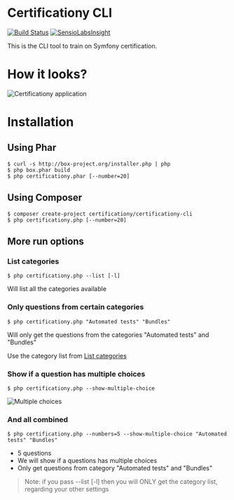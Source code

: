 Certificationy CLI
==================

[![Build Status](https://secure.travis-ci.org/certificationy/certificationy-cli.png?branch=master)](http://travis-ci.org/certificationy/certificationy-cli)
[![SensioLabsInsight](https://insight.sensiolabs.com/projects/cd3b6bc1-632e-491a-abfc-43edc390e1cc/mini.png)](https://insight.sensiolabs.com/projects/cd3b6bc1-632e-491a-abfc-43edc390e1cc)

This is the CLI tool to train on Symfony certification.

# How it looks?
![Certificationy application](http://vincent.composieux.fr/assets/img/blog/certificationy-console.png "Certificationy application")

# Installation

## Using Phar

```
$ curl -s http://box-project.org/installer.php | php
$ php box.phar build
$ php certificationy.phar [--number=20]
```

## Using Composer
```
$ composer create-project certificationy/certificationy-cli
$ php certificationy.php [--number=20]
```

## More run options

### List categories
```
$ php certificationy.php --list [-l]
```

Will list all the categories available

### Only questions from certain categories
```
$ php certificationy.php "Automated tests" "Bundles"
```

Will only get the questions from the categories "Automated tests" and "Bundles"

Use the category list from [List categories](#list-categories)

### Show if a question has multiple choices
```
$ php certificationy.php --show-multiple-choice
```

![Multiple choices](https://cloud.githubusercontent.com/assets/795661/3308225/721b5324-f679-11e3-8d9d-62ba32cd8e32.png "Multiple choices")

### And all combined
```
$ php certificationy.php --numbers=5 --show-multiple-choice "Automated tests" "Bundles"
```

* 5 questions
* We will show if a questions has multiple choices
* Only get questions from category "Automated tests" and "Bundles"

> Note: if you pass --list [-l] then you will ONLY get the category list, regarding your other settings